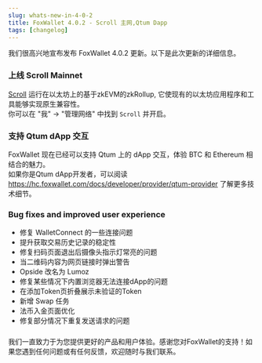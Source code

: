 ```yaml
---
slug: whats-new-in-4-0-2
title: FoxWallet 4.0.2 - Scroll 主网,Qtum Dapp
tags: [changelog]
---
```


我们很高兴地宣布发布 FoxWallet 4.0.2 更新。以下是此次更新的详细信息。
<!--truncate-->

### 上线 Scroll Mainnet
[Scroll](https://scroll.io/) 运行在以太坊上的基于zkEVM的zkRollup, 它使现有的以太坊应用程序和工具能够实现原生兼容性。  
你可以在 "我" -> "管理网络" 中找到 `Scroll` 并开启。

### 支持 Qtum dApp 交互
FoxWallet 现在已经可以支持 Qtum 上的 dApp 交互，体验 BTC 和 Ethereum 相结合的魅力。  
如果你是Qtum dApp开发者，可以阅读 https://hc.foxwallet.com/docs/developer/provider/qtum-provider 了解更多技术细节。

### Bug fixes and improved user experience
- 修复 WalletConnect 的一些连接问题
- 提升获取交易历史记录的稳定性
- 修复扫码页面退出后摄像头指示灯常亮的问题
- 当二维码内容为网页链接时弹出警告
- Opside 改名为 Lumoz
- 修复某些情况下内置浏览器无法连接dApp的问题
- 在添加Token页折叠展示未验证的Token
- 新增 Swap 任务
- 法币入金页面优化
- 修复部分情况下重复发送请求的问题

### 
我们一直致力于为您提供更好的产品和用户体验。感谢您对FoxWallet的支持！如果您遇到任何问题或有任何反馈，欢迎随时与我们联系。